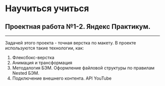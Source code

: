 # Научиться учиться
## Проектная работа №1-2.  Яндекс Практикум.
------------------------------
 
Задачей этого проекта - точная верстка по макету. В проекте используются такие технологии, как:

1. Флексбокс-верстка
2. Анимация и трансформация
3. Методалогия БЭМ. Оформление файловой структуры по правилам Nested БЭМ.
4. Подключение внешнего контента. API YouTube
